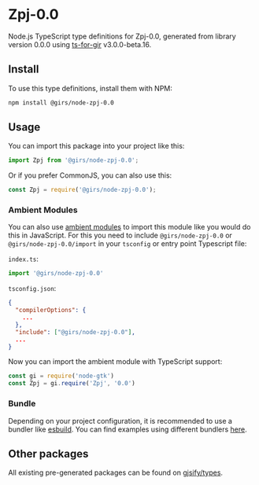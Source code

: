 
# Zpj-0.0

Node.js TypeScript type definitions for Zpj-0.0, generated from library version 0.0.0 using [ts-for-gir](https://github.com/gjsify/ts-for-gir) v3.0.0-beta.16.


## Install

To use this type definitions, install them with NPM:
```bash
npm install @girs/node-zpj-0.0
```

## Usage

You can import this package into your project like this:
```ts
import Zpj from '@girs/node-zpj-0.0';
```

Or if you prefer CommonJS, you can also use this:
```ts
const Zpj = require('@girs/node-zpj-0.0');
```

### Ambient Modules

You can also use [ambient modules](https://github.com/gjsify/ts-for-gir/tree/main/packages/cli#ambient-modules) to import this module like you would do this in JavaScript.
For this you need to include `@girs/node-zpj-0.0` or `@girs/node-zpj-0.0/import` in your `tsconfig` or entry point Typescript file:

`index.ts`:
```ts
import '@girs/node-zpj-0.0'
```

`tsconfig.json`:
```json
{
  "compilerOptions": {
    ...
  },
  "include": ["@girs/node-zpj-0.0"],
  ...
}
```

Now you can import the ambient module with TypeScript support: 

```ts
const gi = require('node-gtk')
const Zpj = gi.require('Zpj', '0.0')
```


### Bundle

Depending on your project configuration, it is recommended to use a bundler like [esbuild](https://esbuild.github.io/). You can find examples using different bundlers [here](https://github.com/gjsify/ts-for-gir/tree/main/examples).

## Other packages

All existing pre-generated packages can be found on [gjsify/types](https://github.com/gjsify/types).

